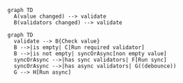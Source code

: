 <!-- markdownlint-disable MD041 -->

```mermaid
graph TD
  A(value changed) --> validate
  B(validators changed) --> validate
```

```mermaid
graph TD
  validate --> B{Check value}
  B -->|is empty| C[Run required validator]
  B -->|is not empty| syncOrAsync[non empty value]
  syncOrAsync -->|has sync validators| F[Run sync]
  syncOrAsync -->|has async validators| G((debounce))
  G --> H[Run async]
```
